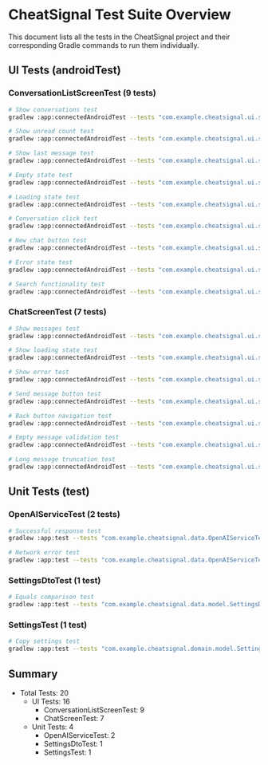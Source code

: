 # CheatSignal Test Suite Overview

This document lists all the tests in the CheatSignal project and their corresponding Gradle commands to run them individually.

## UI Tests (androidTest)

### ConversationListScreenTest (9 tests)
```bash
# Show conversations test
gradlew :app:connectedAndroidTest --tests "com.example.cheatsignal.ui.screens.ConversationListScreenTest.testConversationListShowsConversations"

# Show unread count test
gradlew :app:connectedAndroidTest --tests "com.example.cheatsignal.ui.screens.ConversationListScreenTest.testConversationListShowsUnreadCount"

# Show last message test
gradlew :app:connectedAndroidTest --tests "com.example.cheatsignal.ui.screens.ConversationListScreenTest.testConversationListShowsLastMessage"

# Empty state test
gradlew :app:connectedAndroidTest --tests "com.example.cheatsignal.ui.screens.ConversationListScreenTest.testEmptyState"

# Loading state test
gradlew :app:connectedAndroidTest --tests "com.example.cheatsignal.ui.screens.ConversationListScreenTest.testLoadingState"

# Conversation click test
gradlew :app:connectedAndroidTest --tests "com.example.cheatsignal.ui.screens.ConversationListScreenTest.testConversationClick"

# New chat button test
gradlew :app:connectedAndroidTest --tests "com.example.cheatsignal.ui.screens.ConversationListScreenTest.testNewChatButton"

# Error state test
gradlew :app:connectedAndroidTest --tests "com.example.cheatsignal.ui.screens.ConversationListScreenTest.testErrorState"

# Search functionality test
gradlew :app:connectedAndroidTest --tests "com.example.cheatsignal.ui.screens.ConversationListScreenTest.testSearchFunctionality"
```

### ChatScreenTest (7 tests)
```bash
# Show messages test
gradlew :app:connectedAndroidTest --tests "com.example.cheatsignal.ui.screens.ChatScreenTest.testChatDetailScreenShowsMessages"

# Show loading state test
gradlew :app:connectedAndroidTest --tests "com.example.cheatsignal.ui.screens.ChatScreenTest.testChatDetailScreenShowsLoadingState"

# Show error test
gradlew :app:connectedAndroidTest --tests "com.example.cheatsignal.ui.screens.ChatScreenTest.testChatDetailScreenShowsError"

# Send message button test
gradlew :app:connectedAndroidTest --tests "com.example.cheatsignal.ui.screens.ChatScreenTest.testSendMessageButton"

# Back button navigation test
gradlew :app:connectedAndroidTest --tests "com.example.cheatsignal.ui.screens.ChatScreenTest.testBackButtonNavigation"

# Empty message validation test
gradlew :app:connectedAndroidTest --tests "com.example.cheatsignal.ui.screens.ChatScreenTest.testEmptyMessageValidation"

# Long message truncation test
gradlew :app:connectedAndroidTest --tests "com.example.cheatsignal.ui.screens.ChatScreenTest.testLongMessageTruncation"
```

## Unit Tests (test)

### OpenAIServiceTest (2 tests)
```bash
# Successful response test
gradlew :app:test --tests "com.example.cheatsignal.data.OpenAIServiceTest.getAIResponse should handle successful response"

# Network error test
gradlew :app:test --tests "com.example.cheatsignal.data.OpenAIServiceTest.getAIResponse should handle network error"
```

### SettingsDtoTest (1 test)
```bash
# Equals comparison test
gradlew :app:test --tests "com.example.cheatsignal.data.model.SettingsDtoTest.test_equals_comparesAllFields"
```

### SettingsTest (1 test)
```bash
# Copy settings test
gradlew :app:test --tests "com.example.cheatsignal.domain.model.SettingsTest.copy creates new Settings with updated values"
```

## Summary
- Total Tests: 20
  - UI Tests: 16
    - ConversationListScreenTest: 9
    - ChatScreenTest: 7
  - Unit Tests: 4
    - OpenAIServiceTest: 2
    - SettingsDtoTest: 1
    - SettingsTest: 1
